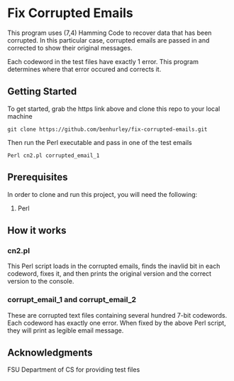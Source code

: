 # Fix Corrupted Emails
This program uses (7,4) Hamming Code to recover data that has been corrupted. In this particular case, corrupted emails are passed in and corrected to show their original messages.

Each codeword in the test files have exactly 1 error. This program determines where that error occured and corrects it.

## Getting Started

To get started, grab the https link above and clone this repo to your local machine
```
git clone https://github.com/benhurley/fix-corrupted-emails.git
```

Then run the Perl executable and pass in one of the test emails
```
Perl cn2.pl corrupted_email_1
```

## Prerequisites

In order to clone and run this project, you will need the following:
1. Perl

## How it works

### cn2.pl
This Perl script loads in the corrupted emails, finds the inavlid bit in each codeword, fixes it, and then prints the original version and the correct version to the console. 

### corrupt_email_1 and corrupt_email_2
These are corrupted text files containing several hundred 7-bit codewords. Each codeword has exactly one error. When fixed by the above Perl script, they will print as legible email message.

## Acknowledgments
FSU Department of CS for providing test files

